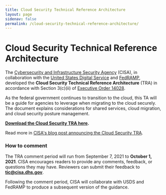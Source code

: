 ```yaml
---
title: Cloud Security Technical Reference Architecture
layout: page
sidenav: false
permalink: /cloud-security-technical-reference-architecture/
---
```


# Cloud Security Technical Reference Architecture

The [Cybersecurity and Infrastructure Security Agency](https://cisa.gov) (CISA), in collaboration with the [United States Digital Service](https://usds.gov) and [FedRAMP](https://www.fedramp.gov), developed the **Cloud Security Technical Reference Architecture** (TRA) in accordance with Section 3(c)(ii) of [Executive Order 14028](https://www.whitehouse.gov/briefing-room/presidential-actions/2021/05/12/executive-order-on-improving-the-nations-cybersecurity/).

As the federal government continues to transition to the cloud, this TA will be a guide for agencies to leverage when migrating to the cloud securely. The document explains considerations for shared services, cloud migration, and cloud security posture management.

**[Download the Cloud Security TRA here](https://cisa.gov/publication/cloud-security-technical-reference-architecture).**

Read more in [CISA's blog post announcing the Cloud Security TRA](#).

### How to comment

The TRA comment period will run from September 7, 2021 to **October 1, 2021**. CISA encourages readers to provide any comments, feedback, or questions they may have. Reviewers can submit their feedback to **[tic@cisa.dhs.gov](mailto:tic@cisa.dhs.gov)**.

Following the comment period, CISA will collaborate with USDS and FedRAMP to produce a subsequent version of the guidance.
